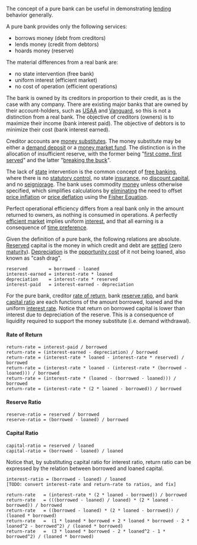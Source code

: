 The concept of a pure bank can be useful in demonstrating [lending](Glossary#lend) behavior generally.

A pure bank provides only the following services:

* borrows money (debt from creditors)
* lends money (credit from debtors)
* hoards money (reserve)

The material differences from a real bank are:

* no state intervention (free bank)
* uniform interest (efficient market)
* no cost of operation (efficient operations)

The bank is owned by its creditors in proportion to their credit, as is the case with any company. There are existing major banks that are owned by their account-holders, such as [USAA](https://www.usaa.com) and [Vanguard](https://investor.vanguard.com), so this is not a distinction from a real bank. The objective of creditors (owners) is to maximize their income (bank interest paid). The objective of debtors is to minimize their cost (bank interest earned). 


Creditor accounts are [money substitutes](https://wiki.mises.org/wiki/Money_substitutes). The money substitute may be either a [demand deposit](https://en.wikipedia.org/wiki/Demand_deposit) or a [money market fund](https://en.wikipedia.org/wiki/Money_market_fund). The distinction is in the allocation of insufficient reserve, with the former being "[first come, first served](https://en.wikipedia.org/wiki/Bank_run)" and the latter "[breaking the buck](https://en.wikipedia.org/wiki/Money_market_fund#Breaking_the_buck)".

The lack of [state](Glossary#state) intervention is the common concept of [free banking](https://en.wikipedia.org/wiki/Free_banking), where there is no [statutory control](https://en.wikipedia.org/wiki/Federal_Reserve), no state [insurance](https://www.fdic.gov), no [discount capital](https://en.wikipedia.org/wiki/Discount_window), and no [seigniorage](https://en.wikipedia.org/wiki/Seigniorage). The bank uses commodity [money](Money-Taxonomy) unless otherwise specified, which simplifies calculations by [eliminating](Inflation-Principle) the need to offset [price inflation](https://en.wikipedia.org/wiki/Inflation) or [price deflation](https://en.wikipedia.org/wiki/Deflation) using the [Fisher Equation](https://en.wikipedia.org/wiki/Fisher_equation).

Perfect operational efficiency differs from a real bank only in the amount returned to owners, as nothing is consumed in operations. A perfectly [efficient market](https://en.wikipedia.org/wiki/Efficient-market_hypothesis) implies uniform [interest](Glossary#interest), and that all earning is a consequence of [time preference](Time-Preference-Fallacy).

Given the definition of a pure bank, the following relations are absolute. [Reserved](Reserve-Definition) capital is the money in which credit and debt are [settled](https://en.wikipedia.org/wiki/Settlement_(finance)) (zero [maturity](https://en.wikipedia.org/wiki/Maturity_(finance))). [Depreciation](Depreciation-Principle) is the [opportunity cost](https://en.wikipedia.org/wiki/Opportunity_cost) of it not being loaned, also known as "cash drag".
```
reserved        = borrowed - loaned
interest-earned = interest-rate * loaned
depreciation    = interest-rate * reserved
interest-paid   = interest-earned - depreciation
```
For the pure bank, creditor [rate of return](https://en.wikipedia.org/wiki/Rate_of_return), bank [reserve ratio](https://en.wikipedia.org/wiki/Reserve_requirement), and bank [capital ratio](https://en.wikipedia.org/wiki/Capital_requirement) are each functions of the amount borrowed, loaned and the uniform [interest rate](https://en.wikipedia.org/wiki/Interest_rate). Notice that return on borrowed capital is lower than interest due to depreciation of the reserve. This is a consequence of liquidity required to support the money substitute (i.e. demand withdrawal).

#### Rate of Return
```
return-rate = interest-paid / borrowed
return-rate = (interest-earned - depreciation) / borrowed
return-rate = (interest-rate * loaned - interest-rate * reserved) / borrowed
return-rate = (interest-rate * loaned - (interest-rate * (borrowed - loaned))) / borrowed
return-rate = (interest-rate * (loaned - (borrowed - loaned))) / borrowed
return-rate = (interest-rate * (2 * loaned - borrowed)) / borrowed
```
#### Reserve Ratio
```
reserve-ratio = reserved / borrowed
reserve-ratio = (borrowed - loaned) / borrowed
```
#### Capital Ratio
```
capital-ratio = reserved / loaned
capital-ratio = (borrowed - loaned) / loaned
```
Notice that, by substituting capital ratio for interest ratio, return ratio can be expressed by the relation between borrowed and loaned capital.
```
interest-ratio = (borrowed - loaned) / loaned
[TODO: convert interest-rate and return-rate to ratios, and fix]

return-rate   = (interest-rate * (2 * loaned - borrowed)) / borrowed
return-rate   = (((borrowed - loaned) / loaned) * (2 * loaned - borrowed)) / borrowed
return-rate   = ((borrowed - loaned) * (2 * loaned - borrowed)) / (loaned * borrowed)
return-rate   =  (1 * loaned * borrowed + 2 * loaned * borrowed - 2 * loaned^2 - borrowed^2) / (loaned * borrowed)
return-rate   =  (3 * loaned * borrowed - 2 * loaned^2 - 1 * borrowed^2) / (loaned * borrowed)
```